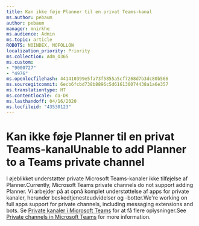 ```yaml
---
title: Kan ikke føje Planner til en privat Teams-kanal
ms.author: pebaum
author: pebaum
manager: mnirkhe
ms.audience: Admin
ms.topic: article
ROBOTS: NOINDEX, NOFOLLOW
localization_priority: Priority
ms.collection: Adm_O365
ms.custom:
- "9000727"
- "4976"
ms.openlocfilehash: 441410399e5fa73f5855a5cf7268d7b3dc80b566
ms.sourcegitcommit: 6ecb6fcbd738b8896c5d616130074438a1a6e357
ms.translationtype: HT
ms.contentlocale: da-DK
ms.lasthandoff: 04/16/2020
ms.locfileid: "43530123"
---
```

# <a name="unable-to-add-planner-to-a-teams-private-channel"></a><span data-ttu-id="81781-102">Kan ikke føje Planner til en privat Teams-kanal</span><span class="sxs-lookup"><span data-stu-id="81781-102">Unable to add Planner to a Teams private channel</span></span>

<span data-ttu-id="81781-103">I øjeblikket understøtter private Microsoft Teams-kanaler ikke tilføjelse af Planner.</span><span class="sxs-lookup"><span data-stu-id="81781-103">Currently, Microsoft Teams private channels do not support adding Planner.</span></span>  <span data-ttu-id="81781-104">Vi arbejder på at opnå komplet understøttelse af apps for private kanaler, herunder beskedtjenesteudvidelser og -botter.</span><span class="sxs-lookup"><span data-stu-id="81781-104">We're working on full apps support for private channels, including messaging extensions and bots.</span></span> <span data-ttu-id="81781-105">Se [Private kanaler i Microsoft Teams](https://docs.microsoft.com/microsoftteams/private-channels#what-you-need-to-know-about-private-channels) for at få flere oplysninger.</span><span class="sxs-lookup"><span data-stu-id="81781-105">See [Private channels in Microsoft Teams](https://docs.microsoft.com/microsoftteams/private-channels#what-you-need-to-know-about-private-channels) for more information.</span></span>
